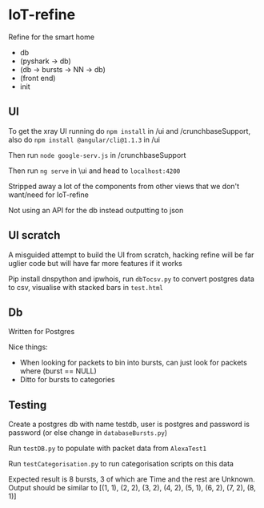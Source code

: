 # IoT-refine
Refine for the smart home

* db
* (pyshark -> db)
* (db -> bursts -> NN -> db)
* (front end)
* init

## UI

To get the xray UI running do `npm install` in /ui and /crunchbaseSupport, also do `npm install @angular/cli@1.1.3` in /ui

Then run `node google-serv.js` in /crunchbaseSupport

Then run `ng serve` in \ui and head to `localhost:4200`

Stripped away a lot of the components from other views that we don't want/need for IoT-refine

Not using an API for the db instead outputting to json

## UI scratch

A misguided attempt to build the UI from scratch, hacking refine will be far uglier code but will have far more features if it works 

Pip install dnspython and ipwhois, run `dbTocsv.py` to convert postgres data to csv, visualise with stacked bars in `test.html`

## Db

Written for Postgres

Nice things:
* When looking for packets to bin into bursts, can just look for packets where (burst == NULL)
* Ditto for bursts to categories

## Testing

Create a postgres db with name testdb, user is postgres and password is password (or else change in `databaseBursts.py`)

Run `testDB.py` to populate with packet data from `AlexaTest1`

Run `testCategorisation.py` to run categorisation scripts on this data

Expected result is 8 bursts, 3 of which are Time and the rest are Unknown. 
Output should be similar to [(1, 1), (2, 2), (3, 2), (4, 2), (5, 1), (6, 2), (7, 2), (8, 1)]